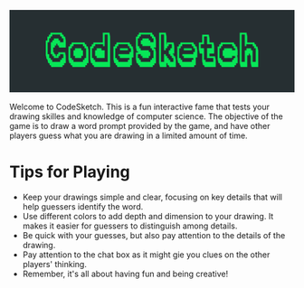 ![logo](CodeSketch.png)

Welcome to CodeSketch. This is a fun interactive fame that tests your drawing skilles and knowledge of computer science. The objective of the game is to draw a word prompt provided by the game, and have other players guess what you are drawing in a limited amount of time.

# Tips for Playing

- Keep your drawings simple and clear, focusing on key details that will help guessers identify the word.
- Use different colors to add depth and dimension to your drawing. It makes it easier for guessers to distinguish among details.
- Be quick with your guesses, but also pay attention to the details of the drawing.
- Pay attention to the chat box as it might gie you clues on the other players' thinking.
- Remember, it's all about having fun and being creative!